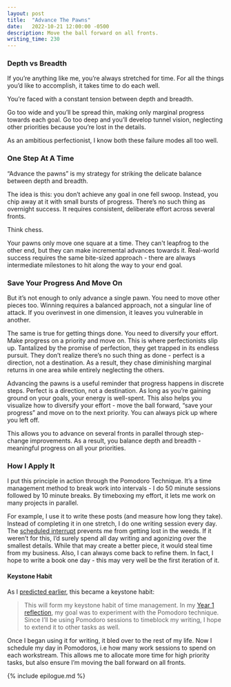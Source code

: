 ```yaml
---
layout: post
title:  "Advance The Pawns"
date:   2022-10-21 12:00:00 -0500
description: Move the ball forward on all fronts.
writing_time: 230
---
```


### Depth vs Breadth

If you’re anything like me, you’re always stretched for time. For all the things you’d like to accomplish, it takes time to do each well.

You’re faced with a constant tension between depth and breadth.

Go too wide and you’ll be spread thin, making only marginal progress towards each goal. Go too deep and you’ll develop tunnel vision, neglecting other priorities because you’re lost in the details.

As an ambitious perfectionist, I know both these failure modes all too well.

### One Step At A Time

“Advance the pawns” is my strategy for striking the delicate balance between depth and breadth. 

The idea is this: you don’t achieve any goal in one fell swoop. Instead, you chip away at it with small bursts of progress. There’s no such thing as overnight success. It requires consistent, deliberate effort across several fronts.

Think chess.

Your pawns only move one square at a time. They can't leapfrog to the other end, but they can make incremental advances towards it. Real-world success requires the same bite-sized approach - there are always intermediate milestones to hit along the way to your end goal.

### Save Your Progress And Move On

But it’s not enough to only advance a single pawn. You need to move other pieces too. Winning requires a balanced approach, not a singular line of attack. If you overinvest in one dimension, it leaves you vulnerable in another.

The same is true for getting things done. You need to diversify your effort. Make progress on a priority and move on. This is where perfectionists slip up. Tantalized by the promise of perfection, they get trapped in its endless pursuit. They don’t realize there’s no such thing as done - perfect is a direction, not a destination. As a result, they chase diminishing marginal returns in one area while entirely neglecting the others.

Advancing the pawns is a useful reminder that progress happens in discrete steps. Perfect is a direction, not a destination. As long as you’re gaining ground on your goals, your energy is well-spent. This also helps you visualize how to diversify your effort - move the ball forward, “save your progress” and move on to the next priority. You can always pick up where you left off. 

This allows you to advance on several fronts in parallel through step-change improvements. As a result, you balance depth and breadth - meaningful progress on all your priorities.

### How I Apply It

I put this principle in action through the Pomodoro Technique. It’s a time management method to break work into intervals - I do 50 minute sessions followed by 10 minute breaks. By timeboxing my effort, it lets me work on many projects in parallel.

For example, I use it to write these posts (and measure how long they take). Instead of completing it in one stretch, I do one writing session every day. The [scheduled interrupt]({{site.url}}/scheduled-interrupts) prevents me from getting lost in the weeds. If it weren’t for this, I’d surely spend all day writing and agonizing over the smallest details. While that may create a better piece, it would steal time from my business. Also, I can always come back to refine them. In fact, I hope to write a book one day - this may very well be the first iteration of it.

#### Keystone Habit

As I [predicted earlier]({{site.url}}/peeling-back-the-curtain), this became a keystone habit:

> This will form my keystone habit of time management. In my [Year 1 reflection]({{site.url}}/year-one-reflection), my goal was to experiment with the Pomodoro technique. Since I’ll be using Pomodoro sessions to timeblock my writing, I hope to extend it to other tasks as well.

Once I began using it for writing, it bled over to the rest of my life. Now I schedule my day in Pomodoros, i.e how many work sessions to spend on each workstream. This allows me to allocate more time for high priority tasks, but also ensure I’m moving the ball forward on all fronts.

{% include epilogue.md %}